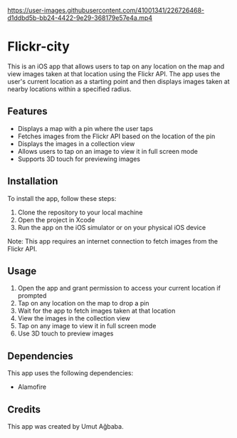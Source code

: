 

https://user-images.githubusercontent.com/41001341/226726468-d1ddbd5b-bb24-4422-9e29-368179e57e4a.mp4

# Flickr-city

This is an iOS app that allows users to tap on any location on the map and view images taken at that location using the Flickr API. The app uses the user's current location as a starting point and then displays images taken at nearby locations within a specified radius.

## Features

- Displays a map with a pin where the user taps
- Fetches images from the Flickr API based on the location of the pin
- Displays the images in a collection view
- Allows users to tap on an image to view it in full screen mode
- Supports 3D touch for previewing images

## Installation

To install the app, follow these steps:

1. Clone the repository to your local machine
2. Open the project in Xcode
3. Run the app on the iOS simulator or on your physical iOS device

Note: This app requires an internet connection to fetch images from the Flickr API.

## Usage

1. Open the app and grant permission to access your current location if prompted
2. Tap on any location on the map to drop a pin
3. Wait for the app to fetch images taken at that location
4. View the images in the collection view
5. Tap on any image to view it in full screen mode
6. Use 3D touch to preview images


## Dependencies

This app uses the following dependencies:

- Alamofire

## Credits

This app was created by Umut Ağbaba.



